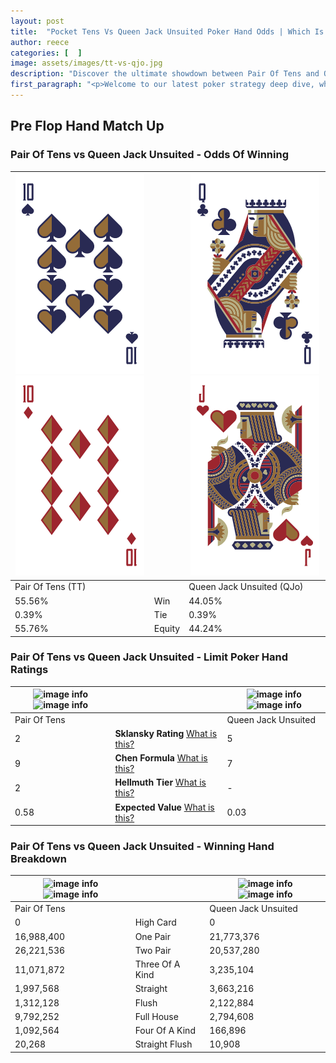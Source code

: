 ```yaml
---
layout: post
title:  "Pocket Tens Vs Queen Jack Unsuited Poker Hand Odds | Which Is The Better Hand In Poker? A Complete Guide"
author: reece
categories: [  ]
image: assets/images/tt-vs-qjo.jpg
description: "Discover the ultimate showdown between Pair Of Tens and Queen Jack Unsuited in poker! Uncover the odds, strategies, and scenarios where one hand triumphs over the other. Get ready to up your poker game with this thrilling analysis."
first_paragraph: "<p>Welcome to our latest poker strategy deep dive, where we're pitting two distinct hands against each other in a high-stakes showdown: Pair Of Tens vs Queen Jack Unsuited.</p><p>In the dynamic world of poker, every decision counts, and knowing which hand holds the upper hand is key to your success at the table.</p><p>In this article, we'll dissect these two hands, explore the scenarios where one dominates the other, and equip you with the knowledge to make strategic choices that can tip the odds in your favor.</p><p>Get ready to unravel the intriguing dynamics of these poker hands and elevate your game to new heights.</p>"
---
```




[comment]: # (sp0)

## Pre Flop Hand Match Up

<div class="table hand-ratings" markdown="1"> 



### Pair Of Tens vs Queen Jack Unsuited - Odds Of Winning


    
| ![image info](assets/images/hand1/t.png) ![image info](assets/images/hand1/to.png) |  | ![image info](assets/images/hand2/q.png) ![image info](assets/images/hand2/jo.png) |
| -------- | -------- | -------- |
| Pair Of Tens (TT) |  | Queen Jack Unsuited (QJo) |
| 55.56% | Win | 44.05% |
| 0.39% | Tie | 0.39% |
| 55.76% | Equity | 44.24% |




[comment]: # (sp1)



### Pair Of Tens vs Queen Jack Unsuited - Limit Poker Hand Ratings


    
| ![image info](https://www.riverpairs.com/assets/images/hand1/t.png) ![image info](https://www.riverpairs.com/assets/images/hand1/to.png) |  | ![image info](https://www.riverpairs.com/assets/images/hand2/q.png) ![image info](https://www.riverpairs.com/assets/images/hand2/jo.png) |
| -------- | -------- | -------- |
| Pair Of Tens |  | Queen Jack Unsuited |
| 2 | **Sklansky Rating** [What is this?](/sklansky-rating-explained) | 5 |
| 9 | **Chen Formula** [What is this?](/chen-formula-explained) | 7 |
| 2 | **Hellmuth Tier** [What is this?](/Hellmuth-tier-explained) | - |
| 0.58 | **Expected Value** [What is this?](/expected-value-explained) | 0.03 |




[comment]: # (sp2)



### Pair Of Tens vs Queen Jack Unsuited - Winning Hand Breakdown


    
| ![image info](https://www.riverpairs.com/assets/images/hand1/t.png) ![image info](https://www.riverpairs.com/assets/images/hand1/to.png) |  | ![image info](https://www.riverpairs.com/assets/images/hand2/q.png) ![image info](https://www.riverpairs.com/assets/images/hand2/jo.png) |
| -------- | -------- | -------- |
| Pair Of Tens |  | Queen Jack Unsuited |
| 0 | High Card | 0 |
| 16,988,400 | One Pair | 21,773,376 |
| 26,221,536 | Two Pair | 20,537,280 |
| 11,071,872 | Three Of A Kind | 3,235,104 |
| 1,997,568 | Straight | 3,663,216 |
| 1,312,128 | Flush | 2,122,884 |
| 9,792,252 | Full House | 2,794,608 |
| 1,092,564 | Four Of A Kind | 166,896 |
| 20,268 | Straight Flush | 10,908 |




[comment]: # (sp3)



</div>

[comment]: # (sp4)



[comment]: # (sp5)

